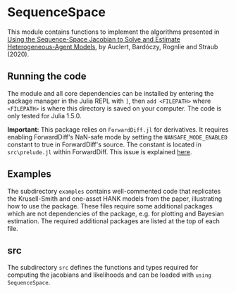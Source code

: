 # SequenceSpace

This module contains functions to implement the algorithms presented in [Using the Sequence-Space Jacobian to Solve and Estimate Heterogeneous-Agent Models](http://web.stanford.edu/~aauclert/sequence_space_jacobian.pdf), by Auclert, Bardóczy, Rognlie and Straub (2020).

## Running the code
The module and all core dependencies can be installed by entering the package manager in the Julia REPL with `]`, then `add <FILEPATH>` where `<FILEPATH>` is where this directory is saved on your computer.
The code is only tested for Julia 1.5.0.

**Important:**
This package relies on `ForwardDiff.jl` for derivatives.
It requires enabling ForwardDiff's NaN-safe mode by setting the `NANSAFE_MODE_ENABLED` constant to true in ForwardDiff's source. The constant is located in `src\prelude.jl` within ForwardDiff.
This issue is explained [here](http://www.juliadiff.org/ForwardDiff.jl/stable/user/advanced/#Fixing-NaN/Inf-Issues).

## Examples
The subdirectory `examples` contains well-commented code that replicates the Krusell-Smith and one-asset HANK models from the paper, illustrating how to use the package.
These files require some additional packages which are not dependencies of the package, e.g. for plotting and Bayesian estimation.
The required additional packages are listed at the top of each file.

## src
The subdirectory `src` defines the functions and types required for computing the jacobians and likelihoods and can be loaded with `using SequenceSpace`.